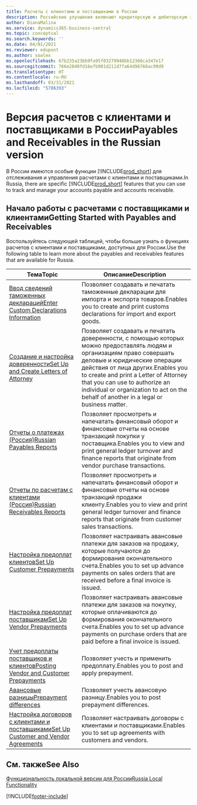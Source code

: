```yaml
---
title: Расчеты с клиентами и поставщиками в России
description: Российские улучшения включают кредиторскую и дебиторскую задолженность в русской версии.
author: DianaMalina
ms.service: dynamics365-business-central
ms.topic: conceptual
ms.search.keywords: ''
ms.date: 04/01/2021
ms.reviewer: edupont
ms.author: soalex
ms.openlocfilehash: 67b235a23bb9fa95f03279940bb12360ca347e17
ms.sourcegitcommit: 766e2840fd16efb901d211d7fa64d96766ac99d9
ms.translationtype: HT
ms.contentlocale: ru-RU
ms.lasthandoff: 03/31/2021
ms.locfileid: "5786393"
---
```

# <a name="payables-and-receivables-in-the-russian-version"></a><span data-ttu-id="66659-103">Версия расчетов с клиентами и поставщиками в России</span><span class="sxs-lookup"><span data-stu-id="66659-103">Payables and Receivables in the Russian version</span></span>

<span data-ttu-id="66659-104">В России имеются особые функции [!INCLUDE[prod_short](../../includes/prod_short.md)] для отслеживания и управления расчетами с клиентами и поставщиками.</span><span class="sxs-lookup"><span data-stu-id="66659-104">In Russia, there are specific [!INCLUDE[prod_short](../../includes/prod_short.md)] features that you can use to track and manage your accounts payable and accounts receivable.</span></span>

## <a name="getting-started-with-payables-and-receivables"></a><span data-ttu-id="66659-105">Начало работы с расчетами с поставщиками и клиентами</span><span class="sxs-lookup"><span data-stu-id="66659-105">Getting Started with Payables and Receivables</span></span>

<span data-ttu-id="66659-106">Воспользуйтесь следующей таблицей, чтобы больше узнать о функциях расчетов с клиентами и поставщиками, доступных для России.</span><span class="sxs-lookup"><span data-stu-id="66659-106">Use the following table to learn more about the payables and receivables features that are available for Russia.</span></span>

| <span data-ttu-id="66659-107">Тема</span><span class="sxs-lookup"><span data-stu-id="66659-107">Topic</span></span>                                            | <span data-ttu-id="66659-108">Описание</span><span class="sxs-lookup"><span data-stu-id="66659-108">Description</span></span>            |
| ------------------------------------------------ | ---------------------- |
| [<span data-ttu-id="66659-109">Ввод сведений таможенных деклараций</span><span class="sxs-lookup"><span data-stu-id="66659-109">Enter Custom Declarations Information</span></span>](How-to-Enter-Custom-Declarations-Information.md) | <span data-ttu-id="66659-110">Позволяет создавать и печатать таможенные декларации для импорта и экспорта товаров.</span><span class="sxs-lookup"><span data-stu-id="66659-110">Enables you to create and print customs declarations for import and export goods.</span></span> |
| [<span data-ttu-id="66659-111">Создание и настройка доверенности</span><span class="sxs-lookup"><span data-stu-id="66659-111">Set Up and Create Letters of Attorney</span></span>](How-to-Set-Up-and-Create-Letters-of-Attorney.md) | <span data-ttu-id="66659-112">Позволяет создавать и печатать доверенности, с помощью которых можно предоставлять людям и организациям право совершать деловые и юридические операции действия от лица других.</span><span class="sxs-lookup"><span data-stu-id="66659-112">Enables you to create and print a Letter of Attorney that you can use to authorize an individual or organization to act on the behalf of another in a legal or business matter.</span></span> |
| [<span data-ttu-id="66659-113">Отчеты о платежах (Россия)</span><span class="sxs-lookup"><span data-stu-id="66659-113">Russian Payables Reports</span></span>](Russian-Payables-Reports.md) | <span data-ttu-id="66659-114">Позволяет просмотреть и напечатать финансовый оборот и финансовые отчеты на основе транзакций покупки у поставщика.</span><span class="sxs-lookup"><span data-stu-id="66659-114">Enables you to view and print general ledger turnover and finance reports that originate from vendor purchase transactions.</span></span> |
| [<span data-ttu-id="66659-115">Отчеты по расчетам с клиентами (Россия)</span><span class="sxs-lookup"><span data-stu-id="66659-115">Russian Receivables Reports</span></span>](Russian-Receivables-Reports.md)  | <span data-ttu-id="66659-116">Позволяет просмотреть и напечатать финансовый оборот и финансовые отчеты на основе транзакций продажи клиенту.</span><span class="sxs-lookup"><span data-stu-id="66659-116">Enables you to view and print general ledger turnover and finance reports that originate from customer sales transactions.</span></span> |
| [<span data-ttu-id="66659-117">Настройка предоплат клиентов</span><span class="sxs-lookup"><span data-stu-id="66659-117">Set Up Customer Prepayments</span></span>](How-to-Set-Up-Customer-Prepayments.md)    | <span data-ttu-id="66659-118">Позволяет настраивать авансовые платежи для заказов на продажу, которые получаются до формирования окончательного счета.</span><span class="sxs-lookup"><span data-stu-id="66659-118">Enables you to set up advance payments on sales orders that are received before a final invoice is issued.</span></span> |
| [<span data-ttu-id="66659-119">Настройка предоплат поставщикам</span><span class="sxs-lookup"><span data-stu-id="66659-119">Set Up Vendor Prepayments</span></span>](How-to-Set-Up-Vendor-Prepayments.md)  | <span data-ttu-id="66659-120">Позволяет настраивать авансовые платежи для заказов на покупку, которые оплачиваются до формирования окончательного счета.</span><span class="sxs-lookup"><span data-stu-id="66659-120">Enables you to set up advance payments on purchase orders that are paid before a final invoice is issued.</span></span> |
|[<span data-ttu-id="66659-121">Учет предоплаты поставщиков и клиентов</span><span class="sxs-lookup"><span data-stu-id="66659-121">Posting Vendor and Customer Prepayments</span></span>](Prepayments-Vendor-and-Customers.md)|<span data-ttu-id="66659-122">Позволяет учесть и применить предоплату.</span><span class="sxs-lookup"><span data-stu-id="66659-122">Enables you to post and apply prepayment.</span></span>|
|[<span data-ttu-id="66659-123">Авансовые разницы</span><span class="sxs-lookup"><span data-stu-id="66659-123">Prepayment differences</span></span>](prepayment-differences-invoices-prepayment-differences.md)|<span data-ttu-id="66659-124">Позволяет учесть авансовую разницу.</span><span class="sxs-lookup"><span data-stu-id="66659-124">Enables you to post prepayment differences.</span></span>|
| [<span data-ttu-id="66659-125">Настройка договоров с клиентами и поставщиками</span><span class="sxs-lookup"><span data-stu-id="66659-125">Set Up Customer and Vendor Agreements</span></span>](How-to-Set-Up-Customer-and-Vendor-Agreements.md) | <span data-ttu-id="66659-126">Позволяет настраивать договоры с клиентами и поставщиками.</span><span class="sxs-lookup"><span data-stu-id="66659-126">Enables you to set up agreements with customers and vendors.</span></span> |

## <a name="see-also"></a><span data-ttu-id="66659-127">См. также</span><span class="sxs-lookup"><span data-stu-id="66659-127">See Also</span></span>

[<span data-ttu-id="66659-128">Функциональность локальной версии для России</span><span class="sxs-lookup"><span data-stu-id="66659-128">Russia Local Functionality</span></span>](russia-local-functionality.md)  


[!INCLUDE[footer-include](../../includes/footer-banner.md)]